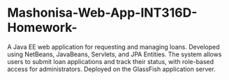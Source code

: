 # Mashonisa-Web-App-INT316D-Homework-
A Java EE web application for requesting and managing loans. Developed using NetBeans, JavaBeans, Servlets, and JPA Entities. The system allows users to submit loan applications and track their status, with role-based access for administrators. Deployed on the GlassFish application server.
